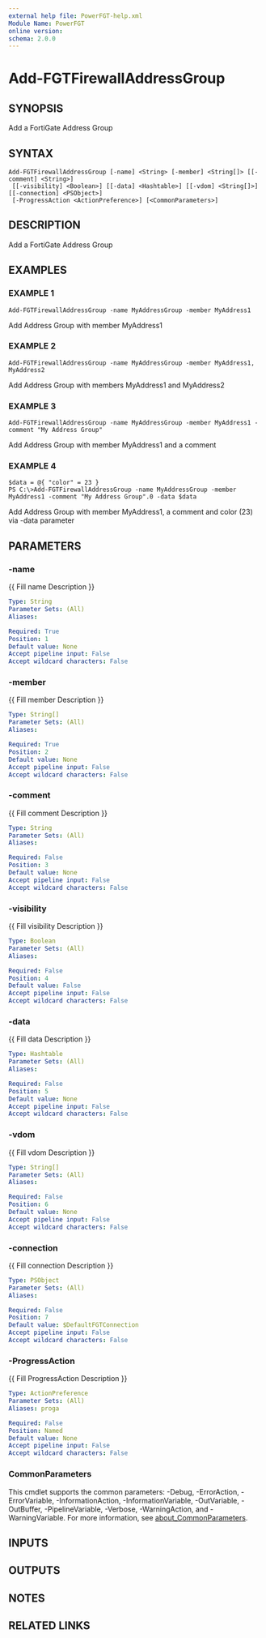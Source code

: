 ```yaml
---
external help file: PowerFGT-help.xml
Module Name: PowerFGT
online version:
schema: 2.0.0
---
```


# Add-FGTFirewallAddressGroup

## SYNOPSIS
Add a FortiGate Address Group

## SYNTAX

```
Add-FGTFirewallAddressGroup [-name] <String> [-member] <String[]> [[-comment] <String>]
 [[-visibility] <Boolean>] [[-data] <Hashtable>] [[-vdom] <String[]>] [[-connection] <PSObject>]
 [-ProgressAction <ActionPreference>] [<CommonParameters>]
```

## DESCRIPTION
Add a FortiGate Address Group

## EXAMPLES

### EXAMPLE 1
```
Add-FGTFirewallAddressGroup -name MyAddressGroup -member MyAddress1
```

Add Address Group with member MyAddress1

### EXAMPLE 2
```
Add-FGTFirewallAddressGroup -name MyAddressGroup -member MyAddress1, MyAddress2
```

Add Address Group with members MyAddress1 and MyAddress2

### EXAMPLE 3
```
Add-FGTFirewallAddressGroup -name MyAddressGroup -member MyAddress1 -comment "My Address Group"
```

Add Address Group with member MyAddress1 and a comment

### EXAMPLE 4
```
$data = @{ "color" = 23 }
PS C:\>Add-FGTFirewallAddressGroup -name MyAddressGroup -member MyAddress1 -comment "My Address Group".0 -data $data
```

Add Address Group with member MyAddress1, a comment and color (23) via -data parameter

## PARAMETERS

### -name
{{ Fill name Description }}

```yaml
Type: String
Parameter Sets: (All)
Aliases:

Required: True
Position: 1
Default value: None
Accept pipeline input: False
Accept wildcard characters: False
```

### -member
{{ Fill member Description }}

```yaml
Type: String[]
Parameter Sets: (All)
Aliases:

Required: True
Position: 2
Default value: None
Accept pipeline input: False
Accept wildcard characters: False
```

### -comment
{{ Fill comment Description }}

```yaml
Type: String
Parameter Sets: (All)
Aliases:

Required: False
Position: 3
Default value: None
Accept pipeline input: False
Accept wildcard characters: False
```

### -visibility
{{ Fill visibility Description }}

```yaml
Type: Boolean
Parameter Sets: (All)
Aliases:

Required: False
Position: 4
Default value: False
Accept pipeline input: False
Accept wildcard characters: False
```

### -data
{{ Fill data Description }}

```yaml
Type: Hashtable
Parameter Sets: (All)
Aliases:

Required: False
Position: 5
Default value: None
Accept pipeline input: False
Accept wildcard characters: False
```

### -vdom
{{ Fill vdom Description }}

```yaml
Type: String[]
Parameter Sets: (All)
Aliases:

Required: False
Position: 6
Default value: None
Accept pipeline input: False
Accept wildcard characters: False
```

### -connection
{{ Fill connection Description }}

```yaml
Type: PSObject
Parameter Sets: (All)
Aliases:

Required: False
Position: 7
Default value: $DefaultFGTConnection
Accept pipeline input: False
Accept wildcard characters: False
```

### -ProgressAction
{{ Fill ProgressAction Description }}

```yaml
Type: ActionPreference
Parameter Sets: (All)
Aliases: proga

Required: False
Position: Named
Default value: None
Accept pipeline input: False
Accept wildcard characters: False
```

### CommonParameters
This cmdlet supports the common parameters: -Debug, -ErrorAction, -ErrorVariable, -InformationAction, -InformationVariable, -OutVariable, -OutBuffer, -PipelineVariable, -Verbose, -WarningAction, and -WarningVariable. For more information, see [about_CommonParameters](http://go.microsoft.com/fwlink/?LinkID=113216).

## INPUTS

## OUTPUTS

## NOTES

## RELATED LINKS
